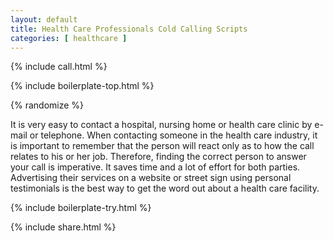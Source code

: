 ```yaml
---
layout: default
title: Health Care Professionals Cold Calling Scripts
categories: [ healthcare ]
---
```


{% include call.html %}

{% include boilerplate-top.html %}


{% randomize %}

It is very easy to contact a hospital, nursing home or health care clinic by e-mail or telephone.  When contacting someone in the health care industry, it is important to remember that the person will react only as to how the call relates to his or her job.  Therefore, finding the correct person to answer your call is imperative.  It saves time and a lot of effort for both parties. Advertising their services on a website or street sign using personal testimonials is the best way to get the word out about a health care facility.

{% include boilerplate-try.html %}

{% include share.html %}